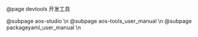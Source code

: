 @page devtools 开发工具

@subpage aos-studio \n
@subpage aos-tools_user_manual \n
@subpage packageyaml_user_manual \n

